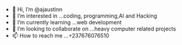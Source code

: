 - 👋 Hi, I’m @ajaustinn
- 👀 I’m interested in ...coding, programming,AI and Hacking 
- 🌱 I’m currently learning ...web development
- 💞️ I’m looking to collaborate on ...heavy computer related projects
- 📫 How to reach me ...+237676076510

<!---
ajaustinn/ajaustinn is a ✨ special ✨ repository because its `README.md` (this file) appears on your GitHub profile.
You can click the Preview link to take a look at your changes.
--->
